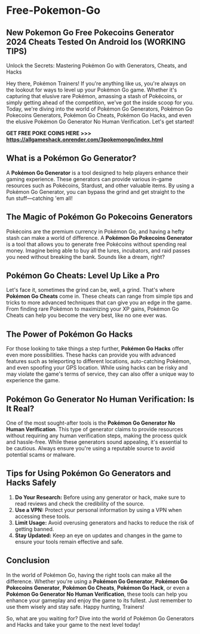 # Free-Pokemon-Go

## New Pokemon Go Free Pokecoins Generator 2024 Cheats Tested On Android Ios (WORKING TIPS)
Unlock the Secrets: Mastering Pokémon Go with Generators, Cheats, and Hacks

Hey there, Pokémon Trainers! If you're anything like us, you're always on the lookout for ways to level up your Pokémon Go game. Whether it's capturing that elusive rare Pokémon, amassing a stash of Pokécoins, or simply getting ahead of the competition, we've got the inside scoop for you. Today, we're diving into the world of Pokémon Go Generators, Pokémon Go Pokecoins Generators, Pokémon Go Cheats, Pokémon Go Hacks, and even the elusive Pokémon Go Generator No Human Verification. Let's get started!

**GET FREE POKE COINS HERE >>> https://allgameshack.onrender.com/3pokemongo/index.html**

## What is a Pokémon Go Generator?

A **Pokémon Go Generator** is a tool designed to help players enhance their gaming experience. These generators can provide various in-game resources such as Pokécoins, Stardust, and other valuable items. By using a Pokémon Go Generator, you can bypass the grind and get straight to the fun stuff—catching 'em all!

## The Magic of Pokémon Go Pokecoins Generators

Pokécoins are the premium currency in Pokémon Go, and having a hefty stash can make a world of difference. A **Pokémon Go Pokecoins Generator** is a tool that allows you to generate free Pokécoins without spending real money. Imagine being able to buy all the lures, incubators, and raid passes you need without breaking the bank. Sounds like a dream, right?

## Pokémon Go Cheats: Level Up Like a Pro

Let's face it, sometimes the grind can be, well, a grind. That's where **Pokémon Go Cheats** come in. These cheats can range from simple tips and tricks to more advanced techniques that can give you an edge in the game. From finding rare Pokémon to maximizing your XP gains, Pokémon Go Cheats can help you become the very best, like no one ever was.

## The Power of Pokémon Go Hacks

For those looking to take things a step further, **Pokémon Go Hacks** offer even more possibilities. These hacks can provide you with advanced features such as teleporting to different locations, auto-catching Pokémon, and even spoofing your GPS location. While using hacks can be risky and may violate the game's terms of service, they can also offer a unique way to experience the game.

## Pokémon Go Generator No Human Verification: Is It Real?

One of the most sought-after tools is the **Pokémon Go Generator No Human Verification**. This type of generator claims to provide resources without requiring any human verification steps, making the process quick and hassle-free. While these generators sound appealing, it's essential to be cautious. Always ensure you're using a reputable source to avoid potential scams or malware.

## Tips for Using Pokémon Go Generators and Hacks Safely

1. **Do Your Research:** Before using any generator or hack, make sure to read reviews and check the credibility of the source.
2. **Use a VPN:** Protect your personal information by using a VPN when accessing these tools.
3. **Limit Usage:** Avoid overusing generators and hacks to reduce the risk of getting banned.
4. **Stay Updated:** Keep an eye on updates and changes in the game to ensure your tools remain effective and safe.

## Conclusion

In the world of Pokémon Go, having the right tools can make all the difference. Whether you're using a **Pokémon Go Generator**, **Pokémon Go Pokecoins Generator**, **Pokémon Go Cheats**, **Pokémon Go Hack**, or even a **Pokémon Go Generator No Human Verification**, these tools can help you enhance your gameplay and enjoy the game to its fullest. Just remember to use them wisely and stay safe. Happy hunting, Trainers!

So, what are you waiting for? Dive into the world of Pokémon Go Generators and Hacks and take your game to the next level today!
